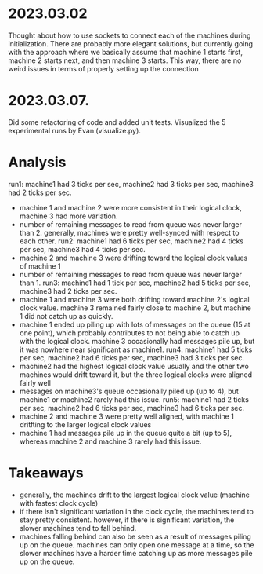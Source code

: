 # 2023.03.02
Thought about how to use sockets to connect each of the machines during initialization. There are probably more elegant solutions, but currently going with the approach where we basically assume that machine 1 starts first, machine 2 starts next, and then machine 3 starts. This way, there are no weird issues in terms of properly setting up the connection

# 2023.03.07.
Did some refactoring of code and added unit tests.
Visualized the 5 experimental runs by Evan (visualize.py).

# Analysis
run1: machine1 had 3 ticks per sec, machine2 had 3 ticks per sec, machine3 had 2 ticks per sec.
- machine 1 and machine 2 were more consistent in their logical clock, machine 3 had more variation.
- number of remaining messages to read from queue was never larger than 2. generally, machines were pretty well-synced with respect to each other.
run2: machine1 had 6 ticks per sec, machine2 had 4 ticks per sec, machine3 had 4 ticks per sec.
- machine 2 and machine 3 were drifting toward the logical clock values of machine 1
- number of remaining messages to read from queue was never larger than 1.
run3: machine1 had 1 tick per sec, machine2 had 5 ticks per sec, machine3 had 2 ticks per sec.
- machine 1 and machine 3 were both drifting toward machine 2's logical clock value. machine 3 remained fairly close to machine 2, but machine 1 did not catch up as quickly.
- machine 1 ended up piling up with lots of messages on the queue (15 at one point), which probably contributes to not being able to catch up with the logical clock. machine 3 occasionally had messages pile up, but it was nowhere near significant as machine1.
run4: machine1 had 5 ticks per sec, machine2 had 6 ticks per sec, machine3 had 3 ticks per sec.
- machine2 had the highest logical clock value usually and the other two machines would drift toward it, but the three logical clocks were aligned fairly well
- messages on machine3's queue occasionally piled up (up to 4), but machine1 or machine2 rarely had this issue.
run5: machine1 had 2 ticks per sec, machine2 had 6 ticks per sec, machine3 had 6 ticks per sec.
- machine 2 and machine 3 were pretty well aligned, with machine 1 dritfting to the larger logical clock values
- machine 1 had messages pile up in the queue quite a bit (up to 5), whereas machine 2 and machine 3 rarely had this issue.

# Takeaways
- generally, the machines drift to the largest logical clock value (machine with fastest clock cycle)
- if there isn't significant variation in the clock cycle, the machines tend to stay pretty consistent. however, if there is significant variation, the slower machines tend to fall behind.
- machines falling behind can also be seen as a result of messages piling up on the queue. machines can only open one message at a time, so the slower machines have a harder time catching up as more messages pile up on the queue.
